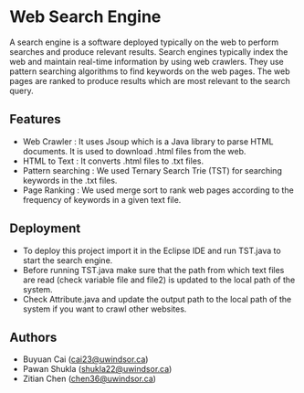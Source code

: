 
# Web Search Engine

A search engine is a software deployed typically on the web to perform searches and produce relevant results. Search engines typically index the web and maintain real-time information by using web crawlers. They use pattern searching algorithms to find keywords on the web pages. The web pages are ranked to produce results which are most relevant to the search query.



## Features 

- Web Crawler : It uses Jsoup which is a Java library to parse HTML documents. It is used to download .html files from the web.
- HTML to Text : It converts .html files to .txt files.
- Pattern searching : We used Ternary Search Trie (TST) for searching keywords in the .txt files.
- Page Ranking : We used merge sort to rank web pages according to the frequency of keywords in a given text file.

## Deployment

- To deploy this project import it in the Eclipse IDE and run TST.java to start the search engine.
- Before running TST.java make sure that the path from which text files are read (check variable file and file2) is updated to the local path of the system.
- Check Attribute.java and update the output path to the local path of the system if you want to crawl other websites.




## Authors

- Buyuan Cai (cai23@uwindsor.ca)
- Pawan Shukla (shukla22@uwindsor.ca)
- Zitian Chen (chen36@uwindsor.ca)
